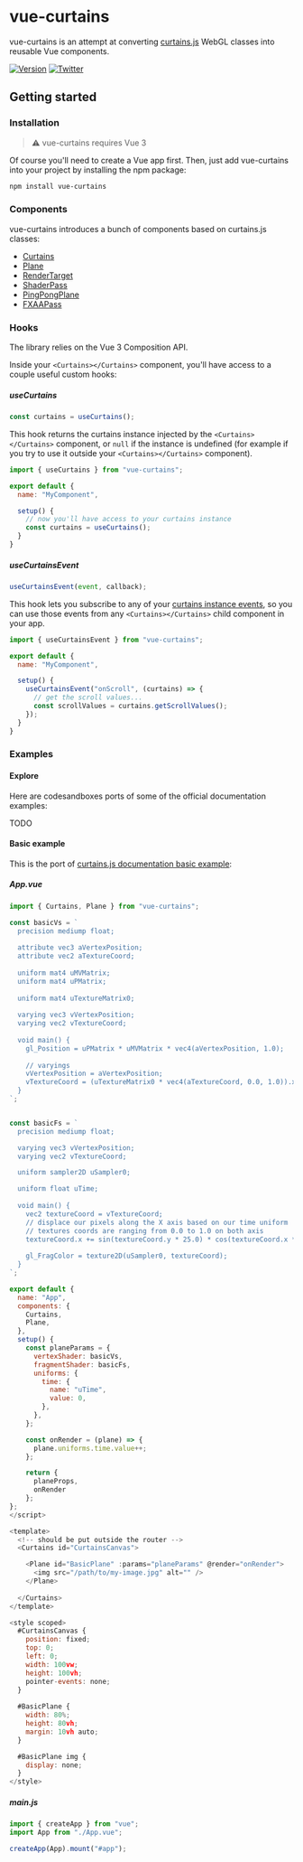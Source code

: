 <h1>vue-curtains</h1>

vue-curtains is an attempt at converting <a href="https://github.com/martinlaxenaire/curtainsjs">curtains.js</a> WebGL classes into reusable Vue components.

[![Version](https://img.shields.io/npm/v/vue-curtains?style=flat&colorA=f5f5f5&colorB=f5f5f5)](https://npmjs.com/package/vue-curtains)
[![Twitter](https://img.shields.io/twitter/follow/webdesign_ml?label=%40webdesign_ml&style=flat&colorA=f5f5f5&colorB=f5f5f5&logo=twitter&logoColor=000000)](https://twitter.com/webdesign_ml)

## Getting started

### Installation

> :warning: vue-curtains requires Vue 3

Of course you'll need to create a Vue app first. Then, just add vue-curtains into your project by installing the npm package:

```bash
npm install vue-curtains
```

### Components

vue-curtains introduces a bunch of components based on curtains.js classes:

- [Curtains](curtains.md)
- [Plane](plane.md)
- [RenderTarget](render-target.md)
- [ShaderPass](shader-pass.md)
- [PingPongPlane](ping-pong-plane.md)
- [FXAAPass](fxaa-pass.md)

### Hooks

The library relies on the Vue 3 Composition API.

Inside your `<Curtains></Curtains>` component, you'll have access to a couple useful custom hooks:


##### useCurtains

```javascript
const curtains = useCurtains();
```

This hook returns the curtains instance injected by the `<Curtains></Curtains>` component, or `null` if the instance is undefined (for example if you try to use it outside your `<Curtains></Curtains>` component).

```javascript
import { useCurtains } from "vue-curtains";

export default {
  name: "MyComponent",

  setup() {
    // now you'll have access to your curtains instance
    const curtains = useCurtains();
  }
}
```

##### useCurtainsEvent

```javascript
useCurtainsEvent(event, callback);
```

This hook lets you subscribe to any of your <a href="https://www.curtainsjs.com/curtains-class.html#events">curtains instance events</a>, so you can use those events from any `<Curtains></Curtains>` child component in your app.

```javascript
import { useCurtainsEvent } from "vue-curtains";

export default {
  name: "MyComponent",

  setup() {
    useCurtainsEvent("onScroll", (curtains) => {
      // get the scroll values...
      const scrollValues = curtains.getScrollValues();
    });
  }
}
```

### Examples

#### Explore

Here are codesandboxes ports of some of the official documentation examples:

TODO

#### Basic example

This is the port of <a href="https://www.curtainsjs.com/examples/basic-plane/index.html">curtains.js documentation basic example</a>:

##### App.vue

```javascript
import { Curtains, Plane } from "vue-curtains";

const basicVs = `
  precision mediump float;
    
  attribute vec3 aVertexPosition;
  attribute vec2 aTextureCoord;
    
  uniform mat4 uMVMatrix;
  uniform mat4 uPMatrix;
    
  uniform mat4 uTextureMatrix0;
    
  varying vec3 vVertexPosition;
  varying vec2 vTextureCoord;
    
  void main() {
    gl_Position = uPMatrix * uMVMatrix * vec4(aVertexPosition, 1.0);
        
    // varyings
    vVertexPosition = aVertexPosition;
    vTextureCoord = (uTextureMatrix0 * vec4(aTextureCoord, 0.0, 1.0)).xy;
  }
`;


const basicFs = `
  precision mediump float;

  varying vec3 vVertexPosition;
  varying vec2 vTextureCoord;

  uniform sampler2D uSampler0;

  uniform float uTime;
    
  void main() {
    vec2 textureCoord = vTextureCoord;
    // displace our pixels along the X axis based on our time uniform
    // textures coords are ranging from 0.0 to 1.0 on both axis
    textureCoord.x += sin(textureCoord.y * 25.0) * cos(textureCoord.x * 25.0) * (cos(uTime / 50.0)) / 25.0;
    
    gl_FragColor = texture2D(uSampler0, textureCoord);
  }
`;

export default {
  name: "App",
  components: {
    Curtains,
    Plane,
  },
  setup() {
    const planeParams = {
      vertexShader: basicVs,
      fragmentShader: basicFs,
      uniforms: {
        time: {
          name: "uTime",
          value: 0,
        },
      },
    };

    const onRender = (plane) => {
      plane.uniforms.time.value++;
    };

    return {
      planeProps,
      onRender
    };
};
</script>

<template>
  <!-- should be put outside the router -->
  <Curtains id="CurtainsCanvas">

    <Plane id="BasicPlane" :params="planeParams" @render="onRender">
      <img src="/path/to/my-image.jpg" alt="" />
    </Plane>
  
  </Curtains>
</template>

<style scoped>
  #CurtainsCanvas {
    position: fixed;
    top: 0;
    left: 0;
    width: 100vw;
    height: 100vh;
    pointer-events: none;
  }
  
  #BasicPlane {
    width: 80%;
    height: 80vh;
    margin: 10vh auto;
  }

  #BasicPlane img {
    display: none;
  }
</style>
```

##### main.js

```javascript
import { createApp } from "vue";
import App from "./App.vue";

createApp(App).mount("#app");
```

